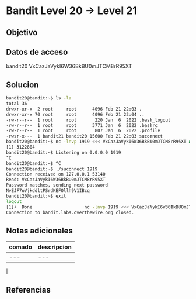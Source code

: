 # Bandit Level 20 → Level 21


## Objetivo

## Datos de acceso

bandit20
VxCazJaVykI6W36BkBU0mJTCM8rR95XT

## Solucion
``` bash
bandit20@bandit:~$ ls -la
total 36
drwxr-xr-x  2 root     root      4096 Feb 21 22:03 .
drwxr-xr-x 70 root     root      4096 Feb 21 22:04 ..
-rw-r--r--  1 root     root       220 Jan  6  2022 .bash_logout
-rw-r--r--  1 root     root      3771 Jan  6  2022 .bashrc
-rw-r--r--  1 root     root       807 Jan  6  2022 .profile
-rwsr-x---  1 bandit21 bandit20 15600 Feb 21 22:03 suconnect
bandit20@bandit:~$ nc -lnvp 1919 <<< VxCazJaVykI6W36BkBU0mJTCM8rR95XT &
[1] 3122804
bandit20@bandit:~$ Listening on 0.0.0.0 1919
^C
bandit20@bandit:~$ ^C
bandit20@bandit:~$ ./suconnect 1919
Connection received on 127.0.0.1 53140
Read: VxCazJaVykI6W36BkBU0mJTCM8rR95XT
Password matches, sending next password
NvEJF7oVjkddltPSrdKEFOllh9V1IBcq
bandit20@bandit:~$ exit
logout
[1]+  Done                    nc -lnvp 1919 <<< VxCazJaVykI6W36BkBU0mJTCM8rR95XT
Connection to bandit.labs.overthewire.org closed.


```

## Notas adicionales

| comado | descripcion |
|----------|-------------|
| ---| ---
|

## Referencias